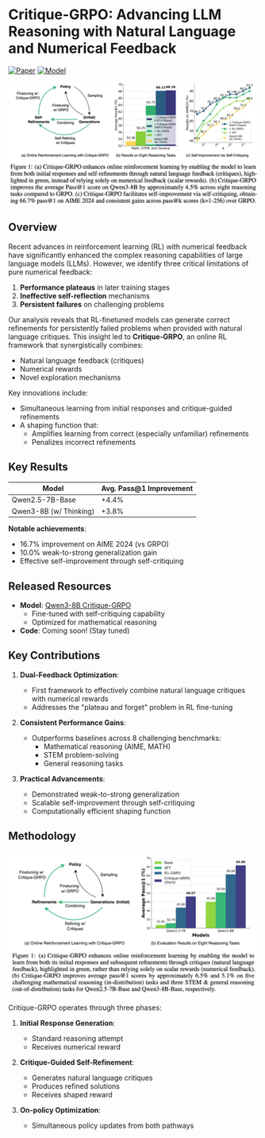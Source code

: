 # **Critique-GRPO: Advancing LLM Reasoning with Natural Language and Numerical Feedback**  

[![Paper](https://img.shields.io/badge/arXiv-2506.03106-b31b1b.svg)](https://arxiv.org/abs/2506.03106)
[![Model](https://img.shields.io/badge/🤗%20Model-Critique_GRPO_Qwen3--8B-blue)](https://huggingface.co/xyingzhang/critique_grpo_math_4k_qwen3_8b_rollout7_self_critique_1_global_step_300)

![Method Overview](Introduction.png)

## Overview

Recent advances in reinforcement learning (RL) with numerical feedback have significantly enhanced the complex reasoning capabilities of large language models (LLMs). However, we identify three critical limitations of pure numerical feedback:

1. **Performance plateaus** in later training stages
2. **Ineffective self-reflection** mechanisms
3. **Persistent failures** on challenging problems

Our analysis reveals that RL-finetuned models can generate correct refinements for persistently failed problems when provided with natural language critiques. This insight led to **Critique-GRPO**, an online RL framework that synergistically combines:

- Natural language feedback (critiques)
- Numerical rewards
- Novel exploration mechanisms

Key innovations include:
- Simultaneous learning from initial responses and critique-guided refinements
- A shaping function that:
  - Amplifies learning from correct (especially unfamiliar) refinements
  - Penalizes incorrect refinements

## Key Results

| Model                | Avg. Pass@1 Improvement |
|----------------------|-----------------------|
| Qwen2.5-7B-Base      | +4.4%                |
| Qwen3-8B (w/ Thinking)| +3.8%               |

**Notable achievements**:
- 16.7% improvement on AIME 2024 (vs GRPO)
- 10.0% weak-to-strong generalization gain
- Effective self-improvement through self-critiquing

## Released Resources

- **Model**: [Qwen3-8B Critique-GRPO](https://huggingface.co/xyingzhang/critique_grpo_math_4k_qwen3_8b_rollout7_self_critique_1_global_step_300)
  - Fine-tuned with self-critiquing capability
  - Optimized for mathematical reasoning
- **Code**: Coming soon! (Stay tuned)

## Key Contributions

1. **Dual-Feedback Optimization**:
   - First framework to effectively combine natural language critiques with numerical rewards
   - Addresses the "plateau and forget" problem in RL fine-tuning

2. **Consistent Performance Gains**:
   - Outperforms baselines across 8 challenging benchmarks:
     - Mathematical reasoning (AIME, MATH)
     - STEM problem-solving
     - General reasoning tasks

3. **Practical Advancements**:
   - Demonstrated weak-to-strong generalization
   - Scalable self-improvement through self-critiquing
   - Computationally efficient shaping function

## Methodology

![Pipeline](figure1.png)

Critique-GRPO operates through three phases:

1. **Initial Response Generation**:
   - Standard reasoning attempt
   - Receives numerical reward

2. **Critique-Guided Self-Refinement**:
   - Generates natural language critiques
   - Produces refined solutions
   - Receives shaped reward

3. **On-policy Optimization**:
   - Simultaneous policy updates from both pathways
